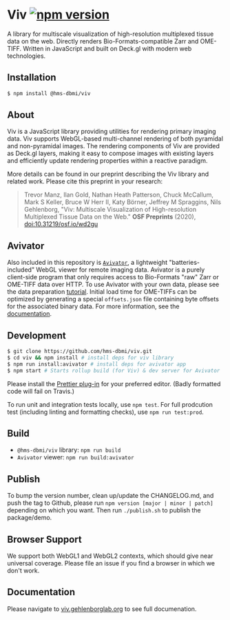 # Viv [![npm version](https://badge.fury.io/js/%40hms-dbmi%2Fviv.svg)](https://badge.fury.io/js/%40hms-dbmi%2Fviv)

A library for multiscale visualization of high-resolution multiplexed tissue data on the web. Directly renders Bio-Formats-compatible Zarr and OME-TIFF.
Written in JavaScript and built on Deck.gl with modern web technologies.

## Installation

```bash
$ npm install @hms-dbmi/viv
```

## About

Viv is a JavaScript library providing utilities for rendering primary imaging data. Viv supports WebGL-based multi-channel rendering of both pyramidal and non-pyramidal images. The rendering components of Viv are provided as Deck.gl layers, making it easy to compose images with existing layers and efficiently update rendering properties within a reactive paradigm. 

More details can be found in our preprint describing the Viv library and related work. Please cite this preprint in your research:

> Trevor Manz, Ilan Gold, Nathan Heath Patterson, Chuck McCallum, Mark S Keller, Bruce W Herr II, Katy Börner, Jeffrey M Spraggins, Nils Gehlenborg, "Viv: Multiscale Visualization of High-resolution Multiplexed Tissue Data on the Web." **OSF Preprints** (2020), [doi:10.31219/osf.io/wd2gu](https://doi.org/10.31219/osf.io/wd2gu)

## Avivator

Also included in this repository is [`Avivator`](http://avivator.gehlenborglab.org), a lightweight "batteries-included" 
WebGL viewer for remote imaging data. Avivator is a purely client-side program that only requires access to
Bio-Formats "raw" Zarr or OME-TIFF data over HTTP. To use Avivator with your own data, please see the data preparation 
[tutorial](tutorial/README.md). Initial load time for OME-TIFFs can be optimized by generating a special `offsets.json`
file containing byte offsets for the associated binary data. For more information, see the 
[documentation](http://viv.gehlenborglab.org/#data-preparation).



## Development

```bash
$ git clone https://github.com/hms-dbmi/viv.git
$ cd viv && npm install # install deps for viv library
$ npm run install:avivator # install deps for avivator app
$ npm start # Starts rollup build (for Viv) & dev server for Avivator
```

Please install the [Prettier plug-in](https://prettier.io/docs/en/editors.html) for your preferred editor. 
(Badly formatted code will fail on Travis.)

To run unit and integration tests locally, use `npm test`. For full prodcution test (including linting and formatting checks), 
use `npm run test:prod`.

## Build

- `@hms-dbmi/viv` library: `npm run build`
- `Avivator` viewer: `npm run build:avivator`

## Publish

To bump the version number, clean up/update the CHANGELOG.md, and push the tag to Github,
please run `npm version [major | minor | patch]` depending on which you want. Then run `./publish.sh` to publish the package/demo.

## Browser Support

We support both WebGL1 and WebGL2 contexts, which should give near universal coverage. Please file an issue if you find a browser in which we don't work.

## Documentation

Please navigate to [viv.gehlenborglab.org](http://viv.gehlenborglab.org) to see full documenation.

